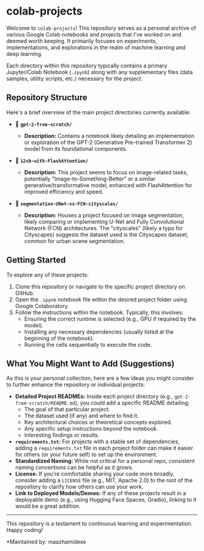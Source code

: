 # colab-projects

Welcome to `colab-projects`! This repository serves as a personal archive of various Google Colab notebooks and projects that I've worked on and deemed worth keeping. It primarily focuses on experiments, implementations, and explorations in the realm of machine learning and deep learning.

Each directory within this repository typically contains a primary Jupyter/Colab Notebook (`.ipynb`) along with any supplementary files (data samples, utility scripts, etc.) necessary for the project.

## Repository Structure

Here's a brief overview of the main project directories currently available:

*   📂 **`gpt-2-from-scratch/`**
    *   **Description:** Contains a notebook likely detailing an implementation or exploration of the GPT-2 (Generative Pre-trained Transformer 2) model from its foundational components.
    

*   📂 **`i2sb-with-FlashAttention/`**
    *   **Description:** This project seems to focus on image-related tasks, potentially "Image-to-Something-Better" or a similar generative/transformative model, enhanced with FlashAttention for improved efficiency and speed.
    
*   📂 **`segmentation-UNet-vs-FCN-cityscales/`**
    *   **Description:** Houses a project focused on image segmentation, likely comparing or implementing U-Net and Fully Convolutional Network (FCN) architectures. The "cityscales" (likely a typo for Cityscapes) suggests the dataset used is the Cityscapes dataset, common for urban scene segmentation.
   
## Getting Started

To explore any of these projects:

1.  Clone this repository or navigate to the specific project directory on GitHub.
2.  Open the `.ipynb` notebook file within the desired project folder using Google Colaboratory.
3.  Follow the instructions within the notebook. Typically, this involves:
    *   Ensuring the correct runtime is selected (e.g., GPU if required by the model).
    *   Installing any necessary dependencies (usually listed at the beginning of the notebook).
    *   Running the cells sequentially to execute the code.

## What You Might Want to Add (Suggestions)

As this is your personal collection, here are a few ideas you might consider to further enhance the repository or individual projects:

*   **Detailed Project READMEs:** Inside each project directory (e.g., `gpt-2-from-scratch/README.md`), you could add a specific README detailing:
    *   The goal of that particular project.
    *   The dataset used (if any) and where to find it.
    *   Key architectural choices or theoretical concepts explored.
    *   Any specific setup instructions beyond the notebook.
    *   Interesting findings or results.
*   **`requirements.txt`:** For projects with a stable set of dependencies, adding a `requirements.txt` file in each project folder can make it easier for others (or your future self) to set up the environment.
*   **Standardized Naming:** While not critical for a personal repo, consistent naming conventions can be helpful as it grows.
*   **License:** If you're comfortable sharing your code more broadly, consider adding a `LICENSE` file (e.g., MIT, Apache 2.0) to the root of the repository to clarify how others can use your work.
*   **Link to Deployed Models/Demos:** If any of these projects result in a deployable demo (e.g., using Hugging Face Spaces, Gradio), linking to it would be a great addition.

---

This repository is a testament to continuous learning and experimentation. Happy coding!

*Maintained by: maazhamidexe 
